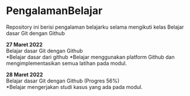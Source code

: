# PengalamanBelajar

Repository ini berisi pengalaman belajarku selama mengikuti kelas Belajar dasar Git dengan Github

**27 Maret 2022**  
Belajar dasar Git dengan Github  
  *Belajar dasar dari github
  *Belajar menggunakan platform Github dan mengimplementasikan semua latihan pada modul.

**28 Maret 2022**  
Belajar dasar Git dengan Github (Progres 56%)  
 *Belajar mengerjakan studi kasus yang ada pada modul.
